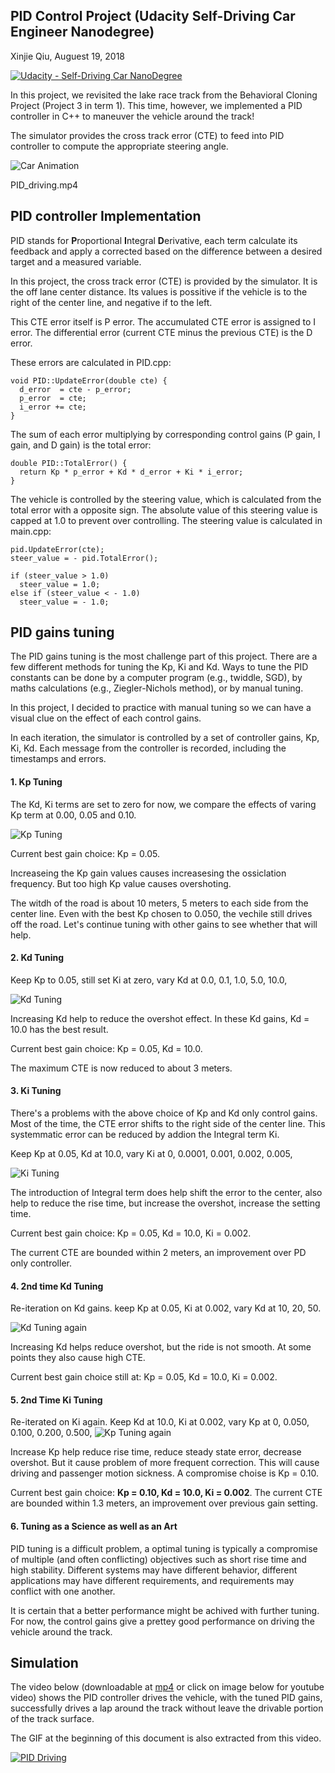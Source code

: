 ## PID Control Project (Udacity Self-Driving Car Engineer Nanodegree)

Xinjie Qiu, Auguest 19, 2018

[![Udacity - Self-Driving Car NanoDegree](https://s3.amazonaws.com/udacity-sdc/github/shield-carnd.svg)](http://www.udacity.com/drive)


In this project, we revisited the lake race track from the Behavioral Cloning Project (Project 3 in term 1). This time, however, we implemented a PID controller in C++ to maneuver the vehicle around the track!

The simulator provides the cross track error (CTE) to feed into PID controller to compute the appropriate steering angle.

![Car Animation][image1] 


[//]: # (Image References)
[image1]: ./PID_driving.gif "Car PID Driving Animation"
[image2]: ./PID_tuning_Kp.png "Tuning Kp"
[image3]: ./PID_tuning_Kd.png "Tuning Kd"
[image4]: ./PID_tuning_Ki.png "Tuning Ki"
[image5]: ./PID_tuning_Kd_2.png "Tuning Kd again"
[image6]: ./PID_tuning_Kp_2.png "Tuning Kp again"
[mp4]: ./PID_driving.mp4 "Video"

PID_driving.mp4


PID controller Implementation
---
PID stands for **P**roportional **I**ntegral **D**erivative, each term calculate its feedback and apply a corrected based on the difference between a desired target and a measured variable.

In this project, the cross track error (CTE) is provided by the simulator. It is the off lane center distance. Its values is possitive if the vehicle is to the right of the center line, and negative if to the left.

This CTE error itself is P error. The accumulated CTE error is assigned to I error. The differential error (current CTE minus the previous CTE) is the D error. 

These errors are calculated in PID.cpp:
```
void PID::UpdateError(double cte) {
  d_error  = cte - p_error;
  p_error  = cte;
  i_error += cte;
}
```

The sum of each error multiplying by corresponding control gains (P gain, I gain, and D gain) is the total error:
```
double PID::TotalError() {
  return Kp * p_error + Kd * d_error + Ki * i_error;
}
```

The vehicle is controlled by the steering value, which is calculated from the total error with a opposite sign. The absolute value of this steering value is capped at 1.0 to prevent over controlling. 
The steering value is calculated in main.cpp: 
```
pid.UpdateError(cte);
steer_value = - pid.TotalError();

if (steer_value > 1.0)
  steer_value = 1.0;
else if (steer_value < - 1.0)
  steer_value = - 1.0;
```

PID gains tuning
---
The PID gains tuning is the most challenge part of this project. There are a few different methods for tuning the Kp, Ki and Kd.  Ways to tune the PID constants can be done by a computer program (e.g., twiddle, SGD), by maths calculations (e.g., Ziegler-Nichols method), or by manual tuning.

In this project, I decided to practice with manual tuning so we can have a visual clue on the effect of each control gains.

In each iteration, the simulator is controlled by a set of controller gains, Kp, Ki, Kd. Each message from the controller is recorded, including the timestamps and errors. 

#### 1. Kp Tuning
The Kd, Ki terms are set to zero for now, we compare the effects of varing Kp term at 0.00, 0.05 and 0.10.

![Kp Tuning][image2]

Current best gain choice: Kp = 0.05.

Increaseing the Kp gain values causes increasesing the ossiclation frequency. But too high Kp value causes overshoting. 

The witdh of the road is about 10 meters, 5 meters to each side from the center line. Even with the best Kp chosen to 0.050, the vechile still drives off the road. Let's continue tuning with other gains to see whether that will help.

#### 2. Kd Tuning
Keep Kp to 0.05, still set Ki at zero, vary Kd at 0.0, 0.1, 1.0, 5.0, 10.0,

![Kd Tuning][image3] 

Increasing Kd help to reduce the overshot effect. In these Kd gains, Kd = 10.0 has the best result. 

Current best gain choice: Kp = 0.05, Kd = 10.0.

The maximum CTE is now reduced to about 3 meters.


#### 3. Ki Tuning
There's a problems with the above choice of Kp and Kd only control gains. Most of the time, the CTE error shifts to the right side of the center line. This systemmatic error can be reduced by addion the Integral term Ki. 

Keep Kp at 0.05, Kd at 10.0, vary Ki at 0, 0.0001, 0.001, 0.002, 0.005,

![Ki Tuning][image4] 

The introduction of Integral term does help shift the error to the center, also help to reduce the rise time, but increase the overshot, increase the setting time.

Current best gain choice: Kp = 0.05, Kd = 10.0, Ki = 0.002.

The current CTE are bounded within 2 meters, an improvement over PD only controller.

#### 4. 2nd time Kd Tuning 
Re-iteration on Kd gains. keep Kp at 0.05, Ki at 0.002, vary Kd at 10, 20, 50.

![Kd Tuning again][image5] 

Increasing Kd helps reduce overshot, but the ride is not smooth. At some points they also cause high CTE.

Current best gain choice still at: Kp = 0.05, Kd = 10.0, Ki = 0.002.

#### 5. 2nd Time Ki Tuning
Re-iterated on Ki again. Keep Kd at 10.0, Ki at 0.002, vary Kp at 0, 0.050, 0.100, 0.200, 0.500,
![Kp Tuning again][image6] 

Increase Kp help reduce rise time, reduce steady state error, decrease overshot. But it cause problem of more frequent correction. This will cause driving and passenger motion sickness. A compromise choise is Kp = 0.10. 

Current best gain choice: **Kp = 0.10, Kd = 10.0, Ki = 0.002**.
The current CTE are bounded within 1.3 meters, an improvement over previous gain setting.

#### 6. Tuning as a Science as well as an Art

PID tuning is a difficult problem, a optimal tuning is typically a compromise of multiple (and often conflicting) objectives such as short rise time and high stability. Different systems may have different behavior, different applications may have different requirements, and requirements may conflict with one another.

It is certain that a better performance might be achived with further tuning. For now, the control gains give a prettey good performance on driving the vehicle around the track.

Simulation
---

The video below (downloadable at [mp4] or click on image below for youtube video) shows the PID controller drives the vehicle, with the tuned PID gains, successfully drives a lap around the track without leave the drivable portion of the track surface.

The GIF at the beginning of this document is also extracted from this video.

[![PID Driving](./PID_thumbnail.png)](https://youtu.be/vPnpu2z76kI "PID driving")
